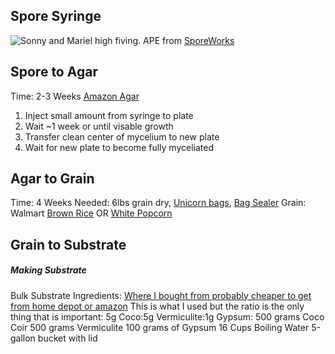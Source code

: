 ## Spore Syringe
![Sonny and Mariel high fiving.](https://media.discordapp.net/attachments/936637856087171142/1269025005547814982/image.png?ex=66b87262&is=66b720e2&hm=78b63b4fb2bec980f78dcb7c351e1cb6fc616b527d1e826dbd114b62c1b07b4b&=&format=webp&quality=lossless&width=1873&height=180)
APE from [SporeWorks](https://sporeworks.com/Psilocybe-cubensis-Albino-Penis-Envy-APE-ver.-1.0-Spore-Syringe-Microscopy-Kit.html)
## Spore to Agar
Time: 2-3 Weeks
[Amazon Agar](https://www.amazon.com/EZ-BioResearch-Mushroom-Cultivation-Prepoured/dp/B074GFQPRL)
1. Inject small amount from syringe to plate
2. Wait ~1 week or until visable growth
3. Transfer clean center of mycelium to new plate
4. Wait for new plate to become fully myceliated
## Agar to Grain 
Time: 4 Weeks
Needed: 6lbs grain dry, [Unicorn bags](https://www.amazon.com/Unicorn-Bag-10T-Mushroom-Growers/dp/B07ZWDZRS8?th=1), [Bag Sealer](https://www.amazon.com/Romsto-Handheld-Portable-Freshness-Batteries/dp/B09TT2GLJ9/ref=sr_1_4?dib=eyJ2IjoiMSJ9.BlERGyFPGT978MQTwiPpKWnJb9t0-B5iIu7jrGRUp1SrqBoCUZd-jjGw5rq91iFdAfU768zkb01mS2eHx5oW_8tivNX874VVT7GrO6EDNewrmWTnZfQYGcojsL91oIAOFxWPUqwPEnns5nU0Jh7T9qUcYUNja2yLCSxPTyZJRRU2kzSqoixEwzxSusF27Uw358ListfQEu3KkcLv5-q-aHVEqn_qZ8G6VCaW1rGPmqK0JjzYz7khJhlV4LlRTHt_95y4o2x_MbA_QN7Aq5K1s4I9JoEc1X_qiffWzskdOXQ.t7XLzSAQcQs-X21G1OeLegdJdioZxYiiZR1ZQvEpbF0&dib_tag=se&s=home-garden&th=1)
Grain: Walmart [Brown Rice](https://www.walmart.com/ip/Great-Value-Natural-Brown-Long-Grain-Rice-32-oz/10898755?athbdg=L1600) OR [White Popcorn](https://www.kroger.com/p/kroger-white-popcorn-kernels/0001111003543)

## Grain to Substrate
##### Making Substrate
Bulk Substrate Ingredients:
[Where I bought from probably cheaper to get from home depot or amazon](https://boomershroomer.com/product/dry-bulk-substrate-coco-coir-vermiculite-gypsum/)
This is what I used but the ratio is the only thing that is important: 5g Coco:5g Vermiculite:1g Gypsum: 
500 grams Coco Coir
500 grams Vermiculite
100 grams of Gypsum
16 Cups Boiling Water
5-gallon bucket with lid
